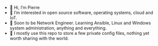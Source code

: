 - 👋 Hi, I’m Pierre
- 👀 I’m interested in open source software, operating systems, cloud and IoT.
- 🌱 Soon to be Network Engineer. Learning Ansible, Linux and Windows system administration, anything and everything.
- 📝 I mostly use this repo to store a few private config files, nothing yet worth sharing with the world.
<!---
peleblanc/peleblanc is a ✨ special ✨ repository because its `README.md` (this file) appears on your GitHub profile.
You can click the Preview link to take a look at your changes.
--->
